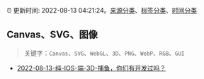 :alarm_clock: 更新时间: 2022-08-13 04:21:24。[来源分类](../README.md)、[标签分类](../TAGS.md)、[时间分类](../TIMELINE.md)

## Canvas、SVG、图像


> 关键字：`Canvas`、`SVG`、`WebGL`、`3D`、`PNG`、`WebP`、`RGB`、`GUI`



- [2022-08-13-纯-IOS-端-3D-捕鱼，你们有开发过吗？](https://www.v2ex.com/t/872584) 